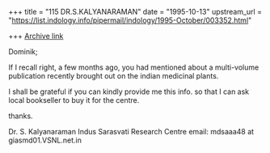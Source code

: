 +++
title = "115 DR.S.KALYANARAMAN"
date = "1995-10-13"
upstream_url = "https://list.indology.info/pipermail/indology/1995-October/003352.html"

+++
[Archive link](https://list.indology.info/pipermail/indology/1995-October/003352.html)

Dominik;

If I recall right, a few months ago, you had mentioned about a multi-volume
publication recently brought out on the indian medicinal plants.

I shall be grateful if you can kindly provide me this info. so that I can
ask local bookseller to buy it for the centre.

thanks.

Dr. S. Kalyanaraman
Indus Sarasvati Research Centre
email: mdsaaa48 at giasmd01.VSNL.net.in





